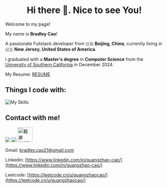 <h1 align="center">Hi there 👋. Nice to see You!</h1>

Welcome to my page!

My name is **Bradley Cao**! 

A passionate Fullstack developer from 🇨🇳 **Beijing, China**, currently living in 🇺🇸 **New Jersey, United States of America**.

I graduated with a **Master's degree** in **Computer Science** from the [University of Southern California](https://www.usc.edu/) in December 2024.

My Resume: [RESUME](https://drive.google.com/file/d/1uJeBOE0lPTEJUBmi1dBTwoR9KReeDyaM/view?usp=drive_link)

<h2>Things I code with:</h2>

![My Skills](https://skillicons.dev/icons?i=java,swift,git,html,css,js,ts,angular,vue,bootstrap,nodejs,npm,spring,py,flask,anaconda,mysql,mongodb,postman,github,idea,pycharm,vscode,aws,docker,raspberrypi)


<h2>Contact with me!</h2>

![](https://skillicons.dev/icons?i=gmail) 
![](https://skillicons.dev/icons?i=linkedin)
<img width="47" alt="截屏2025-02-13 下午6 03 37" src="https://github.com/user-attachments/assets/610d9205-69b0-4175-ae41-cd0b0f912cd3" />

Gmail: [bradley.cao21@gmail.com](mailto:bradley.cao21@gmail.com) 

Linkedin: [https://www.linkedin.com/in/guangzhao-cao/](https://www.linkedin.com/in/guangzhao-cao/)

Leetcode: [https://leetcode.cn/u/guangzhaocao/](https://leetcode.cn/u/guangzhaocao/)

